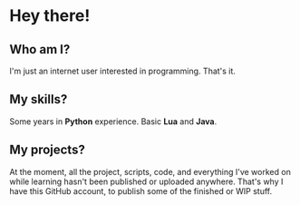 # Hey there!

## Who am I?
I'm just an internet user interested in programming. That's it.

## My skills?
Some years in **Python** experience. Basic **Lua** and **Java**.

## My projects?
At the moment, all the project, scripts, code, and everything I've worked on while learning hasn't been published or uploaded anywhere. That's why I have this GitHub account, to publish some of the finished or WIP stuff.
